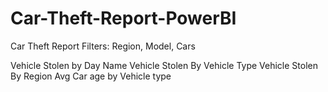 # Car-Theft-Report-PowerBI
Car Theft Report 
Filters: Region, Model, Cars

Vehicle Stolen by Day Name
Vehicle Stolen By Vehicle Type
Vehicle Stolen By Region
Avg Car age by Vehicle type
